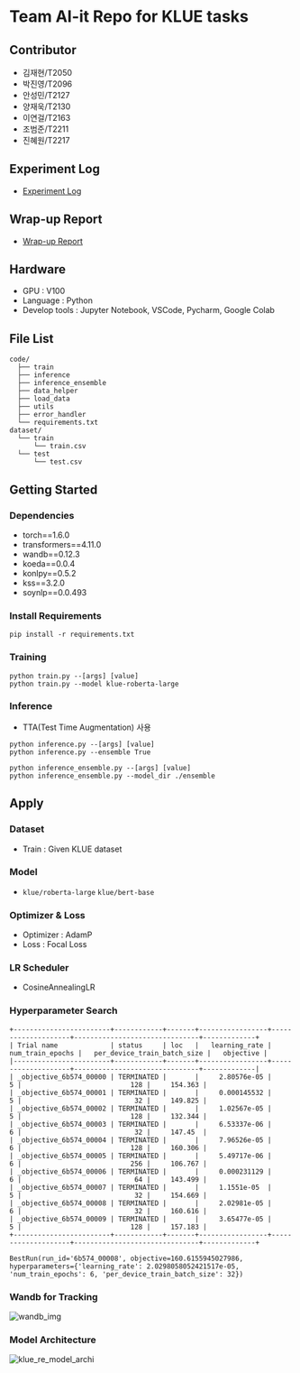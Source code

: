 # Team AI-it Repo for KLUE tasks

## Contributor
- 김재현/T2050
- 박진영/T2096
- 안성민/T2127
- 양재욱/T2130
- 이연걸/T2163
- 조범준/T2211
- 진혜원/T2217

## Experiment Log
- [Experiment Log](https://jet-rook-fae.notion.site/NLP-KLUE-Experiment-Log-b0ee85a289404de9852c579ef7d9b5e5)

## Wrap-up Report
- [Wrap-up Report](https://jet-rook-fae.notion.site/Wrap-up-Report-Team-AI-it-ad021d865ec94906a8b45d7cf5760d5b)

## Hardware
- GPU : V100
- Language : Python
- Develop tools : Jupyter Notebook, VSCode, Pycharm, Google Colab


## File List
```
code/
  ├── train
  ├── inference
  ├── inference_ensemble
  ├── data_helper
  ├── load_data
  ├── utils
  ├── error_handler
  └── requirements.txt
dataset/
  └── train
      └── train.csv
  └── test
      └── test.csv
```

## Getting Started
### Dependencies
- torch==1.6.0
- transformers==4.11.0
- wandb==0.12.3
- koeda==0.0.4
- konlpy==0.5.2
- kss==3.2.0
- soynlp==0.0.493

### Install Requirements
```
pip install -r requirements.txt
```

### Training
```
python train.py --[args] [value]
python train.py --model klue-roberta-large
```

### Inference
- TTA(Test Time Augmentation) 사용
```
python inference.py --[args] [value]
python inference.py --ensemble True

python inference_ensemble.py --[args] [value]
python inference_ensemble.py --model_dir ./ensemble
```

## Apply
### Dataset
- Train : Given KLUE dataset

### Model
- `klue/roberta-large` `klue/bert-base`

### Optimizer & Loss
- Optimizer : AdamP
- Loss : Focal Loss

### LR Scheduler
- CosineAnnealingLR

### Hyperparameter Search
```
+------------------------+------------+-------+-----------------+--------------------+-------------------------------+-------------+
| Trial name             | status     | loc   |   learning_rate |   num_train_epochs |   per_device_train_batch_size |   objective |
|------------------------+------------+-------+-----------------+--------------------+-------------------------------+-------------|
| _objective_6b574_00000 | TERMINATED |       |     2.80576e-05 |                  5 |                           128 |     154.363 |
| _objective_6b574_00001 | TERMINATED |       |     0.000145532 |                  5 |                            32 |     149.825 |
| _objective_6b574_00002 | TERMINATED |       |     1.02567e-05 |                  5 |                           128 |     132.344 |
| _objective_6b574_00003 | TERMINATED |       |     6.53337e-06 |                  6 |                            32 |     147.45  |
| _objective_6b574_00004 | TERMINATED |       |     7.96526e-05 |                  6 |                           128 |     160.306 |
| _objective_6b574_00005 | TERMINATED |       |     5.49717e-06 |                  6 |                           256 |     106.767 |
| _objective_6b574_00006 | TERMINATED |       |     0.000231129 |                  6 |                            64 |     143.499 |
| _objective_6b574_00007 | TERMINATED |       |     1.1551e-05  |                  5 |                            32 |     154.669 |
| _objective_6b574_00008 | TERMINATED |       |     2.02981e-05 |                  6 |                            32 |     160.616 |
| _objective_6b574_00009 | TERMINATED |       |     3.65477e-05 |                  5 |                           128 |     157.183 |
+------------------------+------------+-------+-----------------+--------------------+-------------------------------+-------------+

BestRun(run_id='6b574_00008', objective=160.6155945027986, hyperparameters={'learning_rate': 2.0298058052421517e-05, 'num_train_epochs': 6, 'per_device_train_batch_size': 32})
```

### Wandb for Tracking
![wandb_img](https://user-images.githubusercontent.com/34739974/136650025-d92d7fac-5967-4cb7-8469-55a74f309e18.PNG)

### Model Architecture
![klue_re_model_archi](https://user-images.githubusercontent.com/34739974/136650854-ba306883-a71e-4a80-af5a-e70738921632.png)
